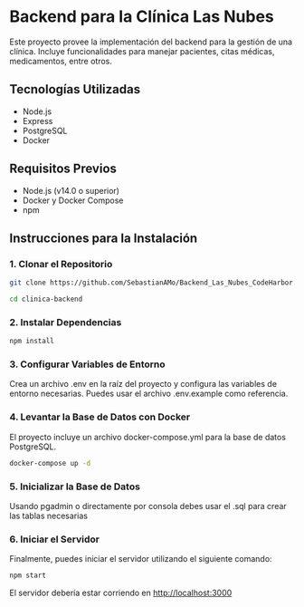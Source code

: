 # Backend para la Clínica Las Nubes

Este proyecto provee la implementación del backend para la gestión de una clínica. Incluye funcionalidades para manejar pacientes, citas médicas, medicamentos, entre otros.

## Tecnologías Utilizadas

- Node.js
- Express
- PostgreSQL
- Docker

## Requisitos Previos

- Node.js (v14.0 o superior)
- Docker y Docker Compose
- npm

## Instrucciones para la Instalación

### 1. Clonar el Repositorio

```sh
git clone https://github.com/SebastianAMo/Backend_Las_Nubes_CodeHarbor.git

cd clinica-backend
```

### 2. Instalar Dependencias

```sh
npm install
```

### 3. Configurar Variables de Entorno

Crea un archivo .env en la raíz del proyecto y configura las variables de entorno necesarias. Puedes usar el archivo .env.example como referencia.

### 4. Levantar la Base de Datos con Docker

El proyecto incluye un archivo docker-compose.yml para la base de datos PostgreSQL.

```sh
docker-compose up -d
```

### 5. Inicializar la Base de Datos

Usando pgadmin o directamente por consola debes usar el .sql para crear las tablas necesarias

### 6. Iniciar el Servidor

Finalmente, puedes iniciar el servidor utilizando el siguiente comando:

```sh
npm start
```

El servidor debería estar corriendo en <http://localhost:3000>
